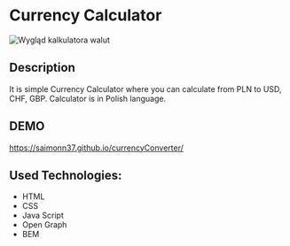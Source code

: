 # Currency Calculator
![Wygląd kalkulatora walut](https://i.postimg.cc/1RMX67G1/image.png
)
## Description
It is simple Currency Calculator where you can calculate from PLN to USD, CHF, GBP. Calculator is in Polish language.
## DEMO
https://saimonn37.github.io/currencyConverter/
## Used Technologies:
- HTML
- CSS
- Java Script
- Open Graph
- BEM
